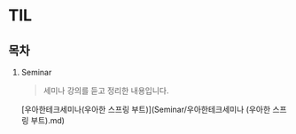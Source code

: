 # TIL

## 목차

1. Seminar

   > 세미나 강의를 듣고 정리한 내용입니다.

   [우아한테크세미나(우아한 스프링 부트)](Seminar/우아한테크세미나 (우아한 스프링 부트).md)